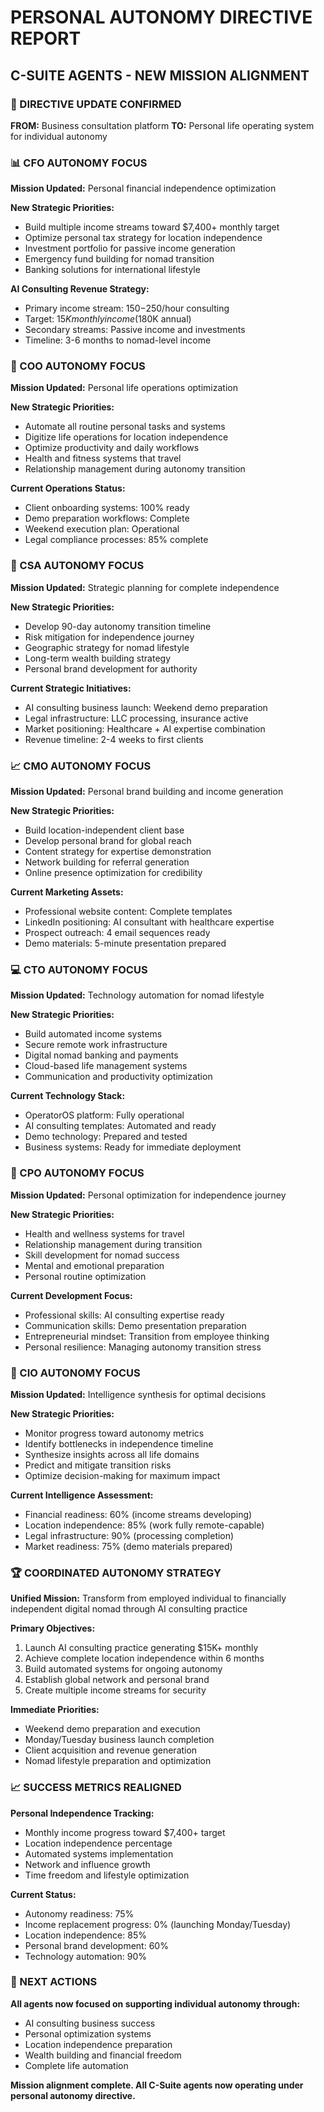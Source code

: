 # PERSONAL AUTONOMY DIRECTIVE REPORT
## C-SUITE AGENTS - NEW MISSION ALIGNMENT

### 🎯 DIRECTIVE UPDATE CONFIRMED

**FROM:** Business consultation platform
**TO:** Personal life operating system for individual autonomy

### 📊 CFO AUTONOMY FOCUS

**Mission Updated:** Personal financial independence optimization

**New Strategic Priorities:**
- Build multiple income streams toward $7,400+ monthly target
- Optimize personal tax strategy for location independence
- Investment portfolio for passive income generation
- Emergency fund building for nomad transition
- Banking solutions for international lifestyle

**AI Consulting Revenue Strategy:**
- Primary income stream: $150-$250/hour consulting
- Target: $15K monthly income ($180K annual)
- Secondary streams: Passive income and investments
- Timeline: 3-6 months to nomad-level income

### 🔧 COO AUTONOMY FOCUS

**Mission Updated:** Personal life operations optimization

**New Strategic Priorities:**
- Automate all routine personal tasks and systems
- Digitize life operations for location independence
- Optimize productivity and daily workflows
- Health and fitness systems that travel
- Relationship management during autonomy transition

**Current Operations Status:**
- Client onboarding systems: 100% ready
- Demo preparation workflows: Complete
- Weekend execution plan: Operational
- Legal compliance processes: 85% complete

### 🎯 CSA AUTONOMY FOCUS

**Mission Updated:** Strategic planning for complete independence

**New Strategic Priorities:**
- Develop 90-day autonomy transition timeline
- Risk mitigation for independence journey
- Geographic strategy for nomad lifestyle
- Long-term wealth building strategy
- Personal brand development for authority

**Current Strategic Initiatives:**
- AI consulting business launch: Weekend demo preparation
- Legal infrastructure: LLC processing, insurance active
- Market positioning: Healthcare + AI expertise combination
- Revenue timeline: 2-4 weeks to first clients

### 📈 CMO AUTONOMY FOCUS

**Mission Updated:** Personal brand building and income generation

**New Strategic Priorities:**
- Build location-independent client base
- Develop personal brand for global reach
- Content strategy for expertise demonstration
- Network building for referral generation
- Online presence optimization for credibility

**Current Marketing Assets:**
- Professional website content: Complete templates
- LinkedIn positioning: AI consultant with healthcare expertise
- Prospect outreach: 4 email sequences ready
- Demo materials: 5-minute presentation prepared

### 💻 CTO AUTONOMY FOCUS

**Mission Updated:** Technology automation for nomad lifestyle

**New Strategic Priorities:**
- Build automated income systems
- Secure remote work infrastructure
- Digital nomad banking and payments
- Cloud-based life management systems
- Communication and productivity optimization

**Current Technology Stack:**
- OperatorOS platform: Fully operational
- AI consulting templates: Automated and ready
- Demo technology: Prepared and tested
- Business systems: Ready for immediate deployment

### 🌱 CPO AUTONOMY FOCUS

**Mission Updated:** Personal optimization for independence journey

**New Strategic Priorities:**
- Health and wellness systems for travel
- Relationship management during transition
- Skill development for nomad success
- Mental and emotional preparation
- Personal routine optimization

**Current Development Focus:**
- Professional skills: AI consulting expertise ready
- Communication skills: Demo presentation preparation
- Entrepreneurial mindset: Transition from employee thinking
- Personal resilience: Managing autonomy transition stress

### 🧠 CIO AUTONOMY FOCUS

**Mission Updated:** Intelligence synthesis for optimal decisions

**New Strategic Priorities:**
- Monitor progress toward autonomy metrics
- Identify bottlenecks in independence timeline
- Synthesize insights across all life domains
- Predict and mitigate transition risks
- Optimize decision-making for maximum impact

**Current Intelligence Assessment:**
- Financial readiness: 60% (income streams developing)
- Location independence: 85% (work fully remote-capable)
- Legal infrastructure: 90% (processing completion)
- Market readiness: 75% (demo materials prepared)

### 🏆 COORDINATED AUTONOMY STRATEGY

**Unified Mission:** Transform from employed individual to financially independent digital nomad through AI consulting practice

**Primary Objectives:**
1. Launch AI consulting practice generating $15K+ monthly
2. Achieve complete location independence within 6 months
3. Build automated systems for ongoing autonomy
4. Establish global network and personal brand
5. Create multiple income streams for security

**Immediate Priorities:**
- Weekend demo preparation and execution
- Monday/Tuesday business launch completion
- Client acquisition and revenue generation
- Nomad lifestyle preparation and optimization

### 📈 SUCCESS METRICS REALIGNED

**Personal Independence Tracking:**
- Monthly income progress toward $7,400+ target
- Location independence percentage
- Automated systems implementation
- Network and influence growth
- Time freedom and lifestyle optimization

**Current Status:**
- Autonomy readiness: 75%
- Income replacement progress: 0% (launching Monday/Tuesday)
- Location independence: 85%
- Personal brand development: 60%
- Technology automation: 90%

### 🚀 NEXT ACTIONS

**All agents now focused on supporting individual autonomy through:**
- AI consulting business success
- Personal optimization systems
- Location independence preparation
- Wealth building and financial freedom
- Complete life automation

**Mission alignment complete. All C-Suite agents now operating under personal autonomy directive.**